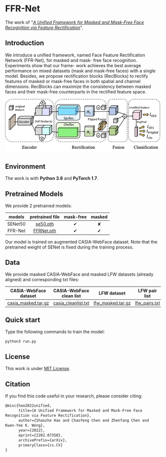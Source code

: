 # FFR-Net

The work of "[*A Unified Framework for Masked and Mask-Free Face Recognition via Feature Rectification*](https://arxiv.org/pdf/2202.07358.pdf)".

## Introduction
We introduce a unified framework, named Face Feature Rectification Network (FFR-Net), for masked and mask- free face recognition. Experiments show that our frame- work achieves the best average performance on mixed datasets (mask and mask-free faces) with a single model. Besides, we propose rectification blocks (RecBlocks) to rectify features of masked or mask-free faces in both spatial and channel dimensions. RecBlocks can maximize the consistency between masked faces and their mask-free counterparts in the rectified feature space.

![overview](./images/overview.png)

## Environment
The work is with **Python 3.6** and **PyTorch 1.7**.

## Pretrained Models

We provide 2 pretrained models:

| models | pretrained file | mask-free | masked |
| :-----:| :----: | :----: | :----: |
| SENet50 | [se50.pth](https://drive.google.com/file/d/1qiu_emStHGt_b_ZVeaAKWjYovAR3q1n5/view?usp=sharing) | ✔ | ✘ |
| FFR-Net | [FFRNet.pth](https://drive.google.com/file/d/1kVlQHCVynkVXW6cWHS1cVS-4D8_dMTwg/view?usp=sharing) | ✔ | ✔ |

Our model is trained on augmented CASIA-WebFace dataset. Note that the pretrained weight of SENet is fixed during the training process.

## Data

We provide masked CASIA-WebFace and masked LFW datasets (already aligned) and corresponding txt files:

| CASIA-WebFace dataset | CASIA-WebFace clean list | LFW dataset | LFW pair list |
| :-----:| :----: | :----: | :----: |
| [casia_masked.tar.gz]() | [casia_cleanlist.txt](https://drive.google.com/file/d/1hU0-zX8386_trDUChRrx7qZOolQIDedA/view?usp=sharing) | [lfw_masked.tar.gz](https://drive.google.com/file/d/1qpTG6n88Oqe1TyAqpmMApSz2u3G3kFKG/view?usp=sharing) | [lfw_pairs.txt](https://drive.google.com/file/d/1_wJjzfBJ1NjWv4iJtubfb67-xX-kCIZf/view?usp=sharing) |

## Quick start
Type the following commands to train the model:
```
python3 run.py
```
## License
This work is under [MIT License](LICENSE).

## Citation
If you find this code useful in your research, please consider citing:
```
@misc{hao2022unified,
      title={A Unified Framework for Masked and Mask-Free Face Recognition via Feature Rectification}, 
      author={Shaozhe Hao and Chaofeng Chen and Zhenfang Chen and Kwan-Yee K. Wong},
      year={2022},
      eprint={2202.07358},
      archivePrefix={arXiv},
      primaryClass={cs.CV}
}
```
